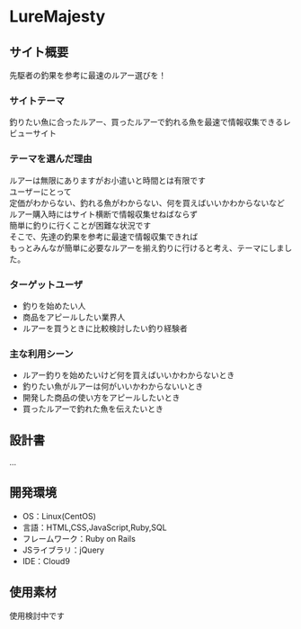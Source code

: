 # LureMajesty

## サイト概要
先駆者の釣果を参考に最速のルアー選びを！

### サイトテーマ
釣りたい魚に合ったルアー、買ったルアーで釣れる魚を最速で情報収集できるレビューサイト

### テーマを選んだ理由
ルアーは無限にありますがお小遣いと時間とは有限です<br>
ユーザーにとって<br>
定価がわからない、釣れる魚がわからない、何を買えばいいかわからないなど<br>
ルアー購入時にはサイト横断で情報収集せねばならず<br>
簡単に釣りに行くことが困難な状況です<br>
そこで、先達の釣果を参考に最速で情報収集できれば<br>
もっとみんなが簡単に必要なルアーを揃え釣りに行けると考え、テーマにしました。

### ターゲットユーザ
- 釣りを始めたい人
- 商品をアピールしたい業界人
- ルアーを買うときに比較検討したい釣り経験者

### 主な利用シーン
- ルアー釣りを始めたいけど何を買えばいいかわからないとき
- 釣りたい魚がルアーは何がいいかわからないいとき
- 開発した商品の使い方をアピールしたいとき
- 買ったルアーで釣れた魚を伝えたいとき

## 設計書
...

## 開発環境
- OS：Linux(CentOS)
- 言語：HTML,CSS,JavaScript,Ruby,SQL
- フレームワーク：Ruby on Rails
- JSライブラリ：jQuery
- IDE：Cloud9

## 使用素材
使用検討中です
